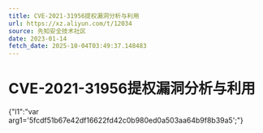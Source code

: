 ```yaml
---
title: CVE-2021-31956提权漏洞分析与利用
url: https://xz.aliyun.com/t/12034
source: 先知安全技术社区
date: 2023-01-14
fetch_date: 2025-10-04T03:49:37.148483
---
```


# CVE-2021-31956提权漏洞分析与利用

{"l1":"var arg1='5fcdf51b67e42df16622fd42c0b980ed0a503aa64b9f8b39a5';"}